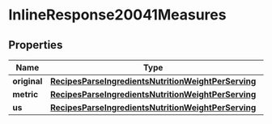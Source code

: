 
# InlineResponse20041Measures

## Properties
Name | Type | Description | Notes
------------ | ------------- | ------------- | -------------
**original** | [**RecipesParseIngredientsNutritionWeightPerServing**](RecipesParseIngredientsNutritionWeightPerServing.md) |  | 
**metric** | [**RecipesParseIngredientsNutritionWeightPerServing**](RecipesParseIngredientsNutritionWeightPerServing.md) |  | 
**us** | [**RecipesParseIngredientsNutritionWeightPerServing**](RecipesParseIngredientsNutritionWeightPerServing.md) |  | 



